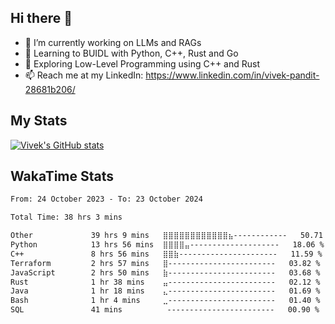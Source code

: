 ## Hi there 👋

- 🔭 I’m currently working on LLMs and RAGs
- 🌱 Learning to BUIDL with Python, C++, Rust and Go 
- 🤔 Exploring Low-Level Programming using C++ and Rust 
- 📫 Reach me at my LinkedIn: https://www.linkedin.com/in/vivek-pandit-28681b206/

## My Stats
[![Vivek's GitHub stats](https://github-readme-stats.vercel.app/api?username=ipanditi&show_icons=true&theme=dark)](https://ipanditi.github.io/)

## WakaTime Stats
<!--START_SECTION:waka-->

```txt
From: 24 October 2023 - To: 23 October 2024

Total Time: 38 hrs 3 mins

Other             39 hrs 9 mins   ⣿⣿⣿⣿⣿⣿⣿⣿⣿⣿⣿⣿⣦------------   50.71 %
Python            13 hrs 56 mins  ⣿⣿⣿⣿⣤--------------------   18.06 %
C++               8 hrs 56 mins   ⣿⣿⣷----------------------   11.59 %
Terraform         2 hrs 57 mins   ⣿------------------------   03.82 %
JavaScript        2 hrs 50 mins   ⣷------------------------   03.68 %
Rust              1 hr 38 mins    ⣤------------------------   02.12 %
Java              1 hr 18 mins    ⣄------------------------   01.69 %
Bash              1 hr 4 mins     ⣀------------------------   01.40 %
SQL               41 mins          ------------------------   00.90 %
```

<!--END_SECTION:waka-->


